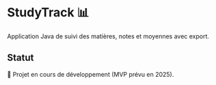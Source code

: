 # StudyTrack 📊  
Application Java de suivi des matières, notes et moyennes avec export.  

## Statut
🚧 Projet en cours de développement (MVP prévu en 2025). 
